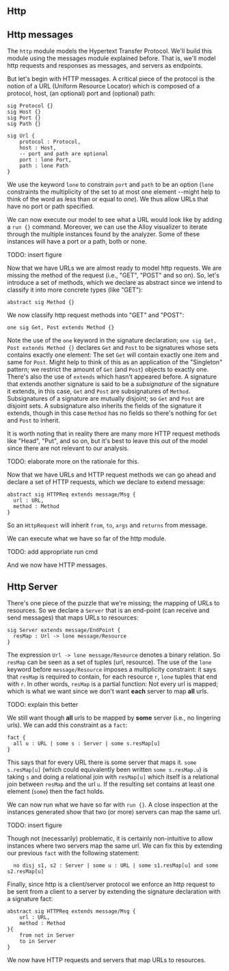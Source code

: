 Http
----

Http messages
-------------

The `http` module models the Hypertext Transfer Protocol. We'll build this
module using the messages module explained before. That is, we'll
model http requests and responses as messages, and servers as endpoints.

But let's begin with HTTP messages. A critical piece of the protocol is
the notion of a URL (Uniform Resource Locator) which is composed of a
protocol, host, (an optional) port and (optional) path:

```
sig Protocol {}
sig Host {}
sig Port {}
sig Path {}

sig Url {
	protocol : Protocol,
	host : Host,
	-- port and path are optional
	port : lone Port,
	path : lone Path
}
```

We use the keyword `lone` to constrain `port` and `path` to be an option
(`lone` constraints the multiplicity of the set to at most one element --might
help to think of the word as <em>l</em>ess than or equal to *one*). We thus
allow URLs that have no port or path specified.

We can now execute our model to see what a URL would look like by adding a
`run {}` command. Moreover, we can use the Alloy visualizer to iterate through
the multiple instances found by the analyzer. Some of these instances will
have a port or a path, both or none.

TODO: insert figure

Now that we have URLs we are almost ready to model http requests. We are
missing the method of the request (i.e., "GET", "POST" and so on). So, let's
introduce a set of methods, which we declare as abstract since we intend to
classify it into more concrete types (like "GET"):

```
abstract sig Method {}
```

We now classify http request methods into "GET" and "POST":

```
one sig Get, Post extends Method {}
```

Note the use of the `one` keyword in the signature declaration;
`one sig Get, Post extends Method {}` declares `Get` and `Post` to be
signatures whose sets contains exactly one element: The set `Get` will contain
exactly one item and same for `Post`. Might help to think of this as
an application of the "Singleton" pattern; we restrict the amount of `Get` (and
`Post`) objects to exactly one. There's also the use of `extends` which hasn't
appeared before. A signature that extends another signature is said to be a
*subsignature* of the signature it extends, in this case, `Get` and `Post` are
subsignatures of `Method`. Subsignatures of a signature are mutually disjoint;
so `Get` and `Post` are disjoint sets. A subsignature also inherits the fields
of the signature it extends, though in this case `Method` has no fields so
there's nothing for `Get` and `Post` to inherit.

It is worth noting that in reality there are many more HTTP request methods like
"Head", "Put", and so on, but it's best to leave this out of the model since there
are not relevant to our analysis.

TODO: elaborate more on the rationale for this.

Now that we have URLs and HTTP request methods we can go ahead and declare
a set of HTTP requests, which we declare to extend message:

```
abstract sig HTTPReq extends message/Msg {
  url : URL,
  method : Method
}
```

So an `HttpRequest` will inherit `from`, `to`, `args` and `returns` from
message. 

We can execute what we have so far of the http module.

TODO: add appropriate run cmd


And we now have HTTP messages.

Http Server
-----------


There's one piece of the puzzle that we're missing; the mapping of URLs to
resources. So we declare a `Server` that is an end-point (can receive and send
messages) that maps URLs to resources:

```
sig Server extends message/EndPoint {	
  resMap : Url -> lone message/Resource
}
```

The expression `Url -> lone message/Resource` denotes a binary relation. So
`resMap` can be seen as a set of tuples (url, resource). The use of the `lone`
keyword before `message/Resource` imposes a multiplicity constraint: it says that
`resMap` is required to contain, for each resource `r`, `lone` tuples that
end with `r`. In other words, `resMap` is a partial function: Not every url is
mapped; which is what we want since we don't want **each** server to map
**all** urls.

TODO: explain this better

We still want though **all** urls to be mapped by **some** server (i.e., no lingering
urls). We can add this constraint as a `fact`:


```
fact {
  all u : URL | some s : Server | some s.resMap[u]
}
```

This says that for every URL there is some server that maps
it. `some s.resMap[u]` (which could equivalently been written `some s.resMap.u`)
is taking `s` and doing a relational join with
`resMap[u]` which itself is a relational join between `resMap` and the url `u`.
If the resulting set contains at least one element (`some`) then the fact holds.

We can now run what we have so far with `run {}`. A close inspection at the
instances generated show that two (or more) servers can map the same
url.

TODO: insert figure

Though not (necessarily) problematic, it is certainly non-intuitive to allow
instances where two servers map the same url. We can fix this by extending our
previous `fact` with the following statement:

```
  no disj s1, s2 : Server | some u : URL | some s1.resMap[u] and some s2.resMap[u]
```

Finally, since http is a client/server protocol
we enforce an http request to be sent from a client to a server by extending the
signature declaration with a signature fact:

```
abstract sig HTTPReq extends message/Msg {
	url : URL,
	method : Method
}{
	from not in Server
	to in Server
}
```

We now have HTTP requests and servers that map URLs to resources.
